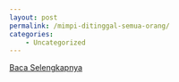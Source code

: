```yaml
---
layout: post
permalink: /mimpi-ditinggal-semua-orang/
categories:
    - Uncategorized
---
```


[Baca Selengkapnya](/10)